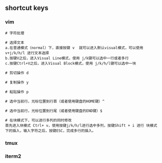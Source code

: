 ## shortcut keys

### vim

```
# 字符处理

# 选择文本
a.在普通模式（normal）下，直接按键 v  就可以进入默认visual模式，可以使用v+j/k/h/l 进行文本选择
b.按键V之后，进入Visual Line模式，使用 j/k键可以选中一行或者多行
c.按键Ctrl+V之后，进入Visual Block模式，使用 j/k/h/l键可以选中一块

# 剪切操作 d

# 复制操作 y

# 粘贴操作 p

# 选中当前行，光标位置到行首（或者使用键盘的HOME键）^

# 选中当前行，光标位置到行尾（或者使用键盘的END键）$

# 在块模式下，可以进行多列的同时修改
首先进入块模式 Ctrl+ v，使用按键j/k/h/l进行选中多列，按键Shift + i 进行 块模式下的插入，输入字符之后，按键ESC，完成多行的插入。
```

### tmux


### iterm2


### 
